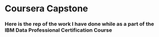 # Coursera Capstone


### Here is the rep of the work I have done while as a part of the IBM Data Professional Certification Course
